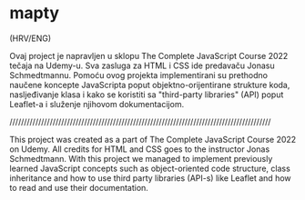 # mapty

(HRV/ENG)

Ovaj project je napravljen u sklopu The Complete JavaScript Course 2022 tečaja na Udemy-u. Sva zasluga za HTML i CSS ide predavaču Jonasu Schmedtmannu. Pomoću ovog projekta implementirani su prethodno naučene koncepte JavaScripta poput objektno-orijentirane strukture koda, nasljeđivanje klasa i
kako se koristiti sa "third-party libraries" (API) poput Leaflet-a i služenje njihovom dokumentacijom.


///////////////////////////////////////////////////////////////////////////////////////////

This project was created as a part of The Complete JavaScript Course 2022 on Udemy. All credits for HTML and CSS goes to the instructor Jonas Schmedtmann.
With this project we managed to implement previously learned JavaScript concepts such as object-oriented code structure, class inheritance and how to
use third party libraries (API-s) like Leaflet and how to read and use their documentation.


